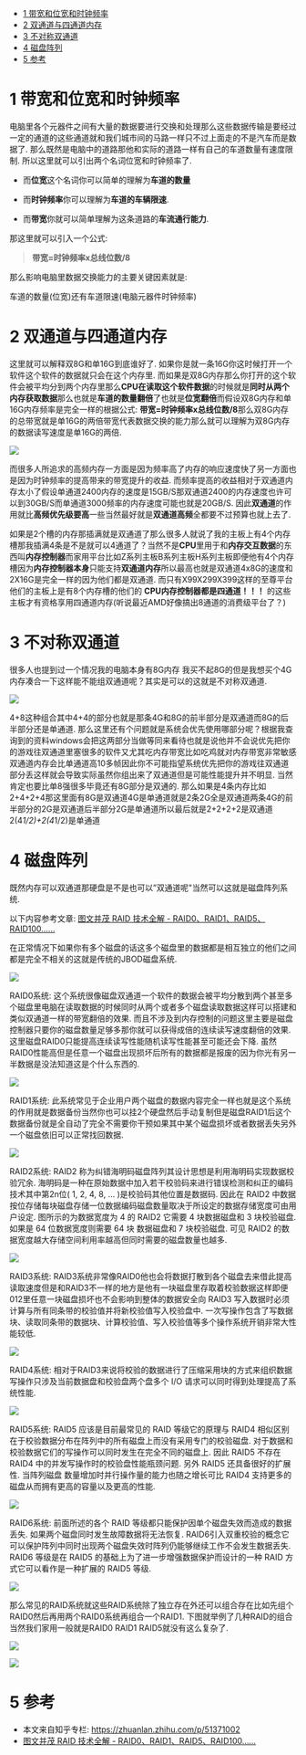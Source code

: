 
<!-- @import "[TOC]" {cmd="toc" depthFrom=1 depthTo=6 orderedList=false} -->

<!-- code_chunk_output -->

* [1 带宽和位宽和时钟频率](#1-带宽和位宽和时钟频率)
* [2 双通道与四通道内存](#2-双通道与四通道内存)
* [3 不对称双通道](#3-不对称双通道)
* [4 磁盘阵列](#4-磁盘阵列)
* [5 参考](#5-参考)

<!-- /code_chunk_output -->

# 1 带宽和位宽和时钟频率

电脑里各个元器件之间有大量的数据要进行交换和处理那么这些数据传输是要经过一定的通道的这些通道就和我们城市间的马路一样只不过上面走的不是汽车而是数据了. 那么既然是电脑中的道路那他和实际的道路一样有自己的车道数量有速度限制. 所以这里就可以引出两个名词位宽和时钟频率了. 

- 而**位宽**这个名词你可以简单的理解为**车道的数量**

- 而**时钟频率**你可以理解为**车道的车辆限速**. 

- 而**带宽**你就可以简单理解为这条道路的**车流通行能力**. 

那这里就可以引入一个公式: 

>**带宽=时钟频率x总线位数/8**

那么影响电脑里数据交换能力的主要关键因素就是: 

车道的数量(位宽)还有车道限速(电脑元器件时钟频率)

# 2 双通道与四通道内存

这里就可以解释双8G和单16G到底谁好了. 如果你是就一条16G你这时候打开一个软件这个软件的数据就只会在这个内存里. 而如果是双8G内存那么你打开的这个软件会被平均分到两个内存里那么**CPU在读取这个软件数据**的时候就是**同时从两个内存获取数据**那么也就是**车道的数量翻倍**了也就是**位宽翻倍**而假设双8G内存和单16G内存频率是完全一样的根据公式: **带宽=时钟频率x总线位数/8**那么双8G内存的总带宽就是单16G的两倍带宽代表数据交换的能力那么就可以理解为双8G内存的数据读写速度是单16G的两倍. 

![](./images/2019-04-28-09-51-53.png)

而很多人所追求的高频内存一方面是因为频率高了内存的响应速度快了另一方面也是因为时钟频率的提高带来的带宽提升的收益. 而频率提高的收益相对于双通道内存太小了假设单通道2400内存的速度是15GB/S那双通道2400的内存速度也许可以到30GB/S而单通道3000频率的内存速度可能也就是20GB/S. 因此**双通道**的作用就比**高频优先级要高**一些当然最好就是**双通道高频**全都要不过预算也就上去了. 

如果是2个槽的内存那插满就是双通道了那么很多人就说了我的主板上有4个内存槽那我插满4条是不是就可以4通道了？当然不是**CPU**里用于和**内存交互数据**的东西叫**内存控制器**而家用平台比如Z系列主板B系列主板H系列主板即便他有4个内存槽因为**内存控制器本身**只能支持**双通道内存**所以最高也就是双通道4x8G的速度和2X16G是完全一样的因为他们都是双通道. 而只有X99X299X399这样的至尊平台他们的主板上是有8个内存槽的他们的 **CPU内存控制器都是四通道！！！** 的这些主板才有资格享用四通道内存(听说最近AMD好像搞出8通道的消费级平台了？)

# 3 不对称双通道

很多人也提到过一个情况我的电脑本身有8G内存 我买不起8G的但是我想买个4G内存凑合一下这样能不能组双通道呢？其实是可以的这就是不对称双通道. 

![](./images/2019-04-28-11-16-46.png)

4+8这种组合其中4+4的部分也就是那条4G和8G的前半部分是双通道而8G的后半部分还是单通道. 那么这里还有个问题就是系统会优先使用哪部分呢？根据我查询到的资料windows会把这两部分当做等同来看待也就是说他并不会说优先把你的游戏往双通道里塞很多的软件又尤其吃内存带宽比如吃鸡就对内存带宽非常敏感双通道内存会比单通道高10多帧因此你不可能指望系统优先把你的游戏往双通道部分丢这样就会导致实际虽然你组出来了双通道但是可能性能提升并不明显. 当然肯定也要比单8强很多毕竟还有8G部分是双通的. 那么如果是4条内存比如2+4+2+4那这里面有8G是双通道4G是单通道就是2条2G全是双通道两条4G的前半部分的2G是双通道后半部分2G是单通道所以最后就是2+2+2+2是双通道2(4*1/2)+2(4*1/2)是单通道

# 4 磁盘阵列

既然内存可以双通道那硬盘是不是也可以”双通道呢"当然可以这就是磁盘阵列系统. 

以下内容参考文章: [图文并茂 RAID 技术全解 - RAID0、RAID1、RAID5、RAID100……](https://www.hack520.com/169.html)

在正常情况下如果你有多个磁盘的话这多个磁盘里的数据都是相互独立的他们之间都是完全不相关的这就是传统的JBOD磁盘系统. 

![](./images/2019-04-28-11-18-36.png)

RAID0系统: 这个系统很像磁盘双通道一个软件的数据会被平均分散到两个甚至多个磁盘里电脑在读取数据的时候同时从两个或者多个磁盘读取数据这样可以搭建和类似双通道一样的带宽翻倍的效果. 而且不涉及到内存控制的问题这里主要是磁盘控制器只要你的磁盘数量足够多那你就可以获得成倍的连续读写速度翻倍的效果. 这里磁盘RAID0只能提高连续读写性能随机读写性能甚至可能还会下降. 虽然RAID0性能高但是任意一个磁盘出现损坏后所有的数据都是报废的因为你光有另一半数据是没法知道这是个什么东西的. 

![](./images/2019-04-28-11-19-19.png)

RAID1系统: 此系统常见于企业用户两个磁盘的数据内容完全一样也就是这个系统的作用就是数据备份当然你也可以挂2个硬盘然后手动复制但是磁盘RAID1后这个数据备份就是全自动了完全不需要你干预如果其中某个磁盘损坏或者数据丢失另外一个磁盘依旧可以正常找回数据. 

![](./images/2019-04-28-11-19-28.png)

RAID2系统: RAID2 称为纠错海明码磁盘阵列其设计思想是利用海明码实现数据校验冗余. 海明码是一种在原始数据中加入若干校验码来进行错误检测和纠正的编码技术其中第2n位( 1, 2, 4, 8, … )是校验码其他位置是数据码. 因此在 RAID2 中数据按位存储每块磁盘存储一位数据编码磁盘数量取决于所设定的数据存储宽度可由用户设定. 图所示的为数据宽度为 4 的 RAID2 它需要 4 块数据磁盘和 3 块校验磁盘. 如果是 64 位数据宽度则需要 64 块 数据磁盘和 7 块校验磁盘. 可见 RAID2 的数据宽度越大存储空间利用率越高但同时需要的磁盘数量也越多. 

![](./images/2019-04-28-11-19-47.png)

RAID3系统: RAID3系统非常像RAID0他也会将数据打散到各个磁盘去来借此提高读取速度但是和RAID3不一样的地方是他有一块磁盘里存取着校验数据这样即便012里任意一块磁盘损坏也不会影响到整体的数据安全向 RAID3 写入数据时必须计算与所有同条带的校验值并将新校验值写入校验盘中. 一次写操作包含了写数据块、读取同条带的数据块、计算校验值、写入校验值等多个操作系统开销非常大性能较低. 

![](./images/2019-04-28-11-20-02.png)

RAID4系统: 相对于RAID3来说将校验的数据进行了压缩采用块的方式来组织数据写操作只涉及当前数据盘和校验盘两个盘多个 I/O 请求可以同时得到处理提高了系统性能. 

![](./images/2019-04-28-11-20-17.png)

RAID5系统: RAID5 应该是目前最常见的 RAID 等级它的原理与 RAID4 相似区别在于校验数据分布在阵列中的所有磁盘上而没有采用专门的校验磁盘. 对于数据和校验数据它们的写操作可以同时发生在完全不同的磁盘上. 因此 RAID5 不存在 RAID4 中的并发写操作时的校验盘性能瓶颈问题. 另外 RAID5 还具备很好的扩展性. 当阵列磁盘 数量增加时并行操作量的能力也随之增长可比 RAID4 支持更多的磁盘从而拥有更高的容量以及更高的性能. 

![](./images/2019-04-28-11-20-36.png)

RAID6系统: 前面所述的各个 RAID 等级都只能保护因单个磁盘失效而造成的数据丢失. 如果两个磁盘同时发生故障数据将无法恢复.  RAID6引入双重校验的概念它可以保护阵列中同时出现两个磁盘失效时阵列仍能够继续工作不会发生数据丢失.  RAID6 等级是在 RAID5 的基础上为了进一步增强数据保护而设计的一种 RAID 方式它可以看作是一种扩展的 RAID5 等级. 

![](./images/2019-04-28-11-20-55.png)

那么常见的RAID系统就这些RAID系统除了独立存在外还可以组合存在比如先组个RAID0然后再用两个RAID0系统再组合一个RAID1. 下图就举例了几种RAID的组合当然我们家用一般就是RAID0 RAID1 RAID5就没有这么复杂了. 

![](./images/2019-04-28-11-21-09.png)

![](./images/2019-04-28-11-21-16.png)

# 5 参考

- 本文来自知乎专栏: https://zhuanlan.zhihu.com/p/51371002
- [图文并茂 RAID 技术全解 - RAID0、RAID1、RAID5、RAID100……](https://www.hack520.com/169.html)